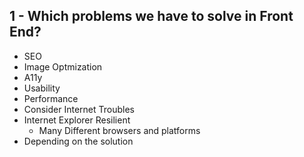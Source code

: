 ## 1 - Which problems we have to solve in Front End?
- SEO
- Image Optmization
- A11y
- Usability
- Performance
- Consider Internet Troubles
- Internet Explorer Resilient
  - Many Different browsers and platforms
- Depending on the solution